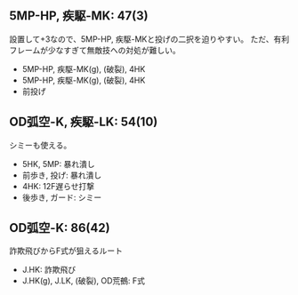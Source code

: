 ## 5MP-HP, 疾駆-MK: 47(3)

設置して+3なので、5MP-HP, 疾駆-MKと投げの二択を迫りやすい。
ただ、有利フレームが少なすぎて無敵技への対処が難しい。

- 5MP-HP, 疾駆-MK(g), (破裂), 4HK
- 5MP-HP, 疾駆-MK(g), (破裂), 4HK
- 前投げ

## OD弧空-K, 疾駆-LK: 54(10)

シミーも使える。

- 5HK, 5MP: 暴れ潰し
- 前歩き, 投げ: 暴れ潰し
- 4HK: 12F遅らせ打撃
- 後歩き, ガード: シミー

## OD弧空-K: 86(42)

詐欺飛びからF式が狙えるルート

- J.HK: 詐欺飛び
- J.HK(g), J.LK, (破裂), OD荒鵺: F式
